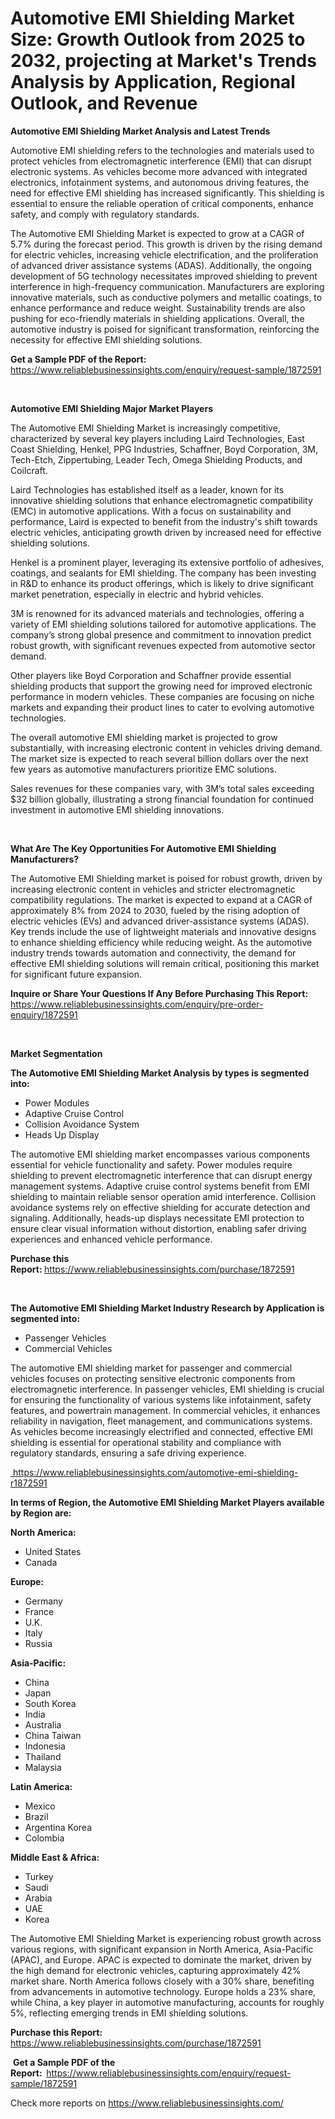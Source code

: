 <p><h1>Automotive EMI Shielding Market Size: Growth Outlook from 2025 to 2032, projecting at Market's Trends Analysis by Application, Regional Outlook, and Revenue</h1></p><p><strong>Automotive EMI Shielding Market Analysis and Latest Trends</strong></p>
<p><p>Automotive EMI shielding refers to the technologies and materials used to protect vehicles from electromagnetic interference (EMI) that can disrupt electronic systems. As vehicles become more advanced with integrated electronics, infotainment systems, and autonomous driving features, the need for effective EMI shielding has increased significantly. This shielding is essential to ensure the reliable operation of critical components, enhance safety, and comply with regulatory standards.</p><p>The Automotive EMI Shielding Market is expected to grow at a CAGR of 5.7% during the forecast period. This growth is driven by the rising demand for electric vehicles, increasing vehicle electrification, and the proliferation of advanced driver assistance systems (ADAS). Additionally, the ongoing development of 5G technology necessitates improved shielding to prevent interference in high-frequency communication. Manufacturers are exploring innovative materials, such as conductive polymers and metallic coatings, to enhance performance and reduce weight. Sustainability trends are also pushing for eco-friendly materials in shielding applications. Overall, the automotive industry is poised for significant transformation, reinforcing the necessity for effective EMI shielding solutions.</p></p>
<p><strong>Get a Sample PDF of the Report:&nbsp;</strong> <a href="https://www.reliablebusinessinsights.com/enquiry/request-sample/1872591?utm_campaign=3045&utm_medium=2&utm_source=Github&utm_content=ia&utm_term=08042025&utm_id=automotive-emi-shielding">https://www.reliablebusinessinsights.com/enquiry/request-sample/1872591</a></p>
<p>&nbsp;</p>
<p><strong>Automotive EMI Shielding Major Market Players</strong></p>
<p><p>The Automotive EMI Shielding Market is increasingly competitive, characterized by several key players including Laird Technologies, East Coast Shielding, Henkel, PPG Industries, Schaffner, Boyd Corporation, 3M, Tech-Etch, Zippertubing, Leader Tech, Omega Shielding Products, and Coilcraft. </p><p>Laird Technologies has established itself as a leader, known for its innovative shielding solutions that enhance electromagnetic compatibility (EMC) in automotive applications. With a focus on sustainability and performance, Laird is expected to benefit from the industry's shift towards electric vehicles, anticipating growth driven by increased need for effective shielding solutions.</p><p>Henkel is a prominent player, leveraging its extensive portfolio of adhesives, coatings, and sealants for EMI shielding. The company has been investing in R&D to enhance its product offerings, which is likely to drive significant market penetration, especially in electric and hybrid vehicles.</p><p>3M is renowned for its advanced materials and technologies, offering a variety of EMI shielding solutions tailored for automotive applications. The company’s strong global presence and commitment to innovation predict robust growth, with significant revenues expected from automotive sector demand.</p><p>Other players like Boyd Corporation and Schaffner provide essential shielding products that support the growing need for improved electronic performance in modern vehicles. These companies are focusing on niche markets and expanding their product lines to cater to evolving automotive technologies.</p><p>The overall automotive EMI shielding market is projected to grow substantially, with increasing electronic content in vehicles driving demand. The market size is expected to reach several billion dollars over the next few years as automotive manufacturers prioritize EMC solutions.</p><p>Sales revenues for these companies vary, with 3M’s total sales exceeding $32 billion globally, illustrating a strong financial foundation for continued investment in automotive EMI shielding innovations.</p></p>
<p>&nbsp;</p>
<p><strong>What Are The Key Opportunities For Automotive EMI Shielding Manufacturers?</strong></p>
<p><p>The Automotive EMI Shielding market is poised for robust growth, driven by increasing electronic content in vehicles and stricter electromagnetic compatibility regulations. The market is expected to expand at a CAGR of approximately 8% from 2024 to 2030, fueled by the rising adoption of electric vehicles (EVs) and advanced driver-assistance systems (ADAS). Key trends include the use of lightweight materials and innovative designs to enhance shielding efficiency while reducing weight. As the automotive industry trends towards automation and connectivity, the demand for effective EMI shielding solutions will remain critical, positioning this market for significant future expansion.</p></p>
<p><strong>Inquire or Share Your Questions If Any Before Purchasing This Report:</strong> <a href="https://www.reliablebusinessinsights.com/enquiry/pre-order-enquiry/1872591?utm_campaign=3045&utm_medium=2&utm_source=Github&utm_content=ia&utm_term=08042025&utm_id=automotive-emi-shielding">https://www.reliablebusinessinsights.com/enquiry/pre-order-enquiry/1872591</a></p>
<p>&nbsp;</p>
<p><strong>Market Segmentation</strong></p>
<p><strong>The Automotive EMI Shielding Market Analysis by types is segmented into:</strong></p>
<p><ul><li>Power Modules</li><li>Adaptive Cruise Control</li><li>Collision Avoidance System</li><li>Heads Up Display</li></ul></p>
<p><p>The automotive EMI shielding market encompasses various components essential for vehicle functionality and safety. Power modules require shielding to prevent electromagnetic interference that can disrupt energy management systems. Adaptive cruise control systems benefit from EMI shielding to maintain reliable sensor operation amid interference. Collision avoidance systems rely on effective shielding for accurate detection and signaling. Additionally, heads-up displays necessitate EMI protection to ensure clear visual information without distortion, enabling safer driving experiences and enhanced vehicle performance.</p></p>
<p><strong>Purchase this Report:&nbsp;</strong><a href="https://www.reliablebusinessinsights.com/purchase/1872591?utm_campaign=3045&utm_medium=2&utm_source=Github&utm_content=ia&utm_term=08042025&utm_id=automotive-emi-shielding">https://www.reliablebusinessinsights.com/purchase/1872591</a></p>
<p>&nbsp;</p>
<p><strong>The Automotive EMI Shielding Market Industry Research by Application is segmented into:</strong></p>
<p><ul><li>Passenger Vehicles</li><li>Commercial Vehicles</li></ul></p>
<p><p>The automotive EMI shielding market for passenger and commercial vehicles focuses on protecting sensitive electronic components from electromagnetic interference. In passenger vehicles, EMI shielding is crucial for ensuring the functionality of various systems like infotainment, safety features, and powertrain management. In commercial vehicles, it enhances reliability in navigation, fleet management, and communications systems. As vehicles become increasingly electrified and connected, effective EMI shielding is essential for operational stability and compliance with regulatory standards, ensuring a safe driving experience.</p></p>
<p><a href="https://www.reliablebusinessinsights.com/automotive-emi-shielding-r1872591?utm_campaign=3045&utm_medium=2&utm_source=Github&utm_content=ia&utm_term=08042025&utm_id=automotive-emi-shielding">&nbsp;https://www.reliablebusinessinsights.com/automotive-emi-shielding-r1872591</a></p>
<p><strong>In terms of Region, the Automotive EMI Shielding Market Players available by Region are:</strong></p>
<p>
    <p> <strong> North America: </strong>
        <ul>
            <li>United States</li>
            <li>Canada</li>
        </ul>
        </p> 
    <p> <strong> Europe: </strong>
        <ul>
            <li>Germany</li>
            <li>France</li>
            <li>U.K.</li>
            <li>Italy</li>
            <li>Russia</li>
        </ul>
        </p> 
    <p> <strong> Asia-Pacific: </strong>
        <ul>
            <li>China</li>
            <li>Japan</li>
            <li>South Korea</li>
            <li>India</li>
            <li>Australia</li>
            <li>China Taiwan</li>
            <li>Indonesia</li>
            <li>Thailand</li>
            <li>Malaysia</li>
        </ul>
        </p> 
    <p> <strong> Latin America: </strong>
        <ul>
            <li>Mexico</li>
            <li>Brazil</li>
            <li>Argentina Korea</li>
            <li>Colombia</li>
        </ul>
        </p> 
    <p> <strong> Middle East & Africa: </strong>
        <ul>
            <li>Turkey</li>
            <li>Saudi</li>
            <li>Arabia</li>
            <li>UAE</li>
            <li>Korea</li>
        </ul>
    </p>
    </p>
<p><p>The Automotive EMI Shielding Market is experiencing robust growth across various regions, with significant expansion in North America, Asia-Pacific (APAC), and Europe. APAC is expected to dominate the market, driven by the high demand for electronic vehicles, capturing approximately 42% market share. North America follows closely with a 30% share, benefiting from advancements in automotive technology. Europe holds a 23% share, while China, a key player in automotive manufacturing, accounts for roughly 5%, reflecting emerging trends in EMI shielding solutions.</p></p>
<p><strong>Purchase this Report: </strong><a href="https://www.reliablebusinessinsights.com/purchase/1872591?utm_campaign=3045&utm_medium=2&utm_source=Github&utm_content=ia&utm_term=08042025&utm_id=automotive-emi-shielding">https://www.reliablebusinessinsights.com/purchase/1872591</a></p>
<p>&nbsp;<strong>Get a Sample PDF of the Report:&nbsp;&nbsp;</strong><a href="https://www.reliablebusinessinsights.com/enquiry/request-sample/1872591?utm_campaign=3045&utm_medium=2&utm_source=Github&utm_content=ia&utm_term=08042025&utm_id=automotive-emi-shielding">https://www.reliablebusinessinsights.com/enquiry/request-sample/1872591</a></p>
<p><strong></strong></p>
<p>Check more reports on <a href="https://www.reliablebusinessinsights.com/?utm_campaign=3045&utm_medium=2&utm_source=Github&utm_content=ia&utm_term=08042025&utm_id=automotive-emi-shielding">https://www.reliablebusinessinsights.com/</a></p>